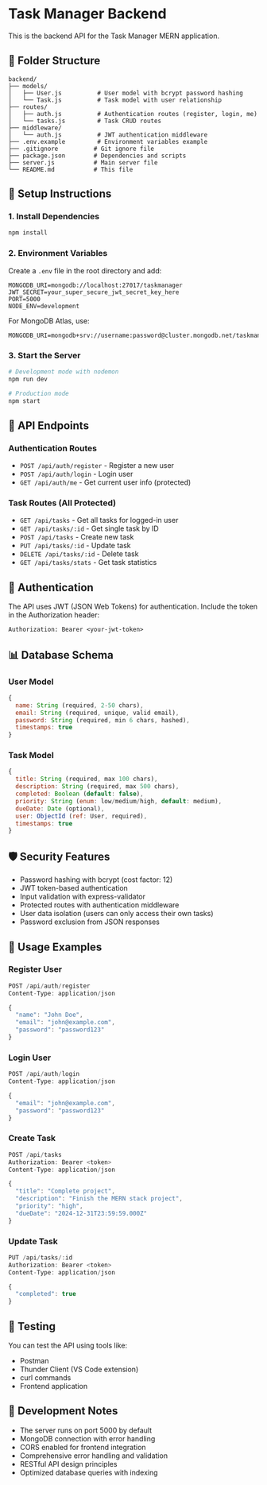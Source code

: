 # Task Manager Backend

This is the backend API for the Task Manager MERN application.

## 📁 Folder Structure

```
backend/
├── models/
│   ├── User.js          # User model with bcrypt password hashing
│   └── Task.js          # Task model with user relationship
├── routes/
│   ├── auth.js          # Authentication routes (register, login, me)
│   └── tasks.js         # Task CRUD routes
├── middleware/
│   └── auth.js          # JWT authentication middleware
├── .env.example         # Environment variables example
├── .gitignore          # Git ignore file
├── package.json        # Dependencies and scripts
├── server.js           # Main server file
└── README.md           # This file
```

## 🚀 Setup Instructions

### 1. Install Dependencies
```bash
npm install
```

### 2. Environment Variables
Create a `.env` file in the root directory and add:
```
MONGODB_URI=mongodb://localhost:27017/taskmanager
JWT_SECRET=your_super_secure_jwt_secret_key_here
PORT=5000
NODE_ENV=development
```

For MongoDB Atlas, use:
```
MONGODB_URI=mongodb+srv://username:password@cluster.mongodb.net/taskmanager
```

### 3. Start the Server
```bash
# Development mode with nodemon
npm run dev

# Production mode
npm start
```

## 📡 API Endpoints

### Authentication Routes
- `POST /api/auth/register` - Register a new user
- `POST /api/auth/login` - Login user
- `GET /api/auth/me` - Get current user info (protected)

### Task Routes (All Protected)
- `GET /api/tasks` - Get all tasks for logged-in user
- `GET /api/tasks/:id` - Get single task by ID
- `POST /api/tasks` - Create new task
- `PUT /api/tasks/:id` - Update task
- `DELETE /api/tasks/:id` - Delete task
- `GET /api/tasks/stats` - Get task statistics

## 🔐 Authentication

The API uses JWT (JSON Web Tokens) for authentication. Include the token in the Authorization header:
```
Authorization: Bearer <your-jwt-token>
```

## 📊 Database Schema

### User Model
```javascript
{
  name: String (required, 2-50 chars),
  email: String (required, unique, valid email),
  password: String (required, min 6 chars, hashed),
  timestamps: true
}
```

### Task Model
```javascript
{
  title: String (required, max 100 chars),
  description: String (required, max 500 chars),
  completed: Boolean (default: false),
  priority: String (enum: low/medium/high, default: medium),
  dueDate: Date (optional),
  user: ObjectId (ref: User, required),
  timestamps: true
}
```

## 🛡️ Security Features

- Password hashing with bcrypt (cost factor: 12)
- JWT token-based authentication
- Input validation with express-validator
- Protected routes with authentication middleware
- User data isolation (users can only access their own tasks)
- Password exclusion from JSON responses

## 📝 Usage Examples

### Register User
```javascript
POST /api/auth/register
Content-Type: application/json

{
  "name": "John Doe",
  "email": "john@example.com",
  "password": "password123"
}
```

### Login User
```javascript
POST /api/auth/login
Content-Type: application/json

{
  "email": "john@example.com",
  "password": "password123"
}
```

### Create Task
```javascript
POST /api/tasks
Authorization: Bearer <token>
Content-Type: application/json

{
  "title": "Complete project",
  "description": "Finish the MERN stack project",
  "priority": "high",
  "dueDate": "2024-12-31T23:59:59.000Z"
}
```

### Update Task
```javascript
PUT /api/tasks/:id
Authorization: Bearer <token>
Content-Type: application/json

{
  "completed": true
}
```

## 🧪 Testing

You can test the API using tools like:
- Postman
- Thunder Client (VS Code extension)
- curl commands
- Frontend application

## 🔧 Development Notes

- The server runs on port 5000 by default
- MongoDB connection with error handling
- CORS enabled for frontend integration
- Comprehensive error handling and validation
- RESTful API design principles
- Optimized database queries with indexing